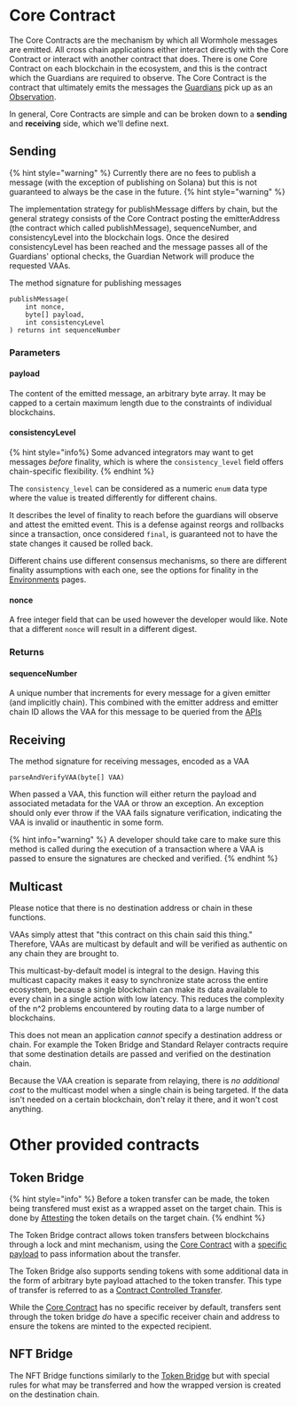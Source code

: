 # Core Contract

The Core Contracts are the mechanism by which all Wormhole messages are emitted. All cross chain applications either interact directly with the Core Contract or interact with another contract that does. There is one Core Contract on each blockchain in the ecosystem, and this is the contract which the Guardians are required to observe. The Core Contract is the contract that ultimately emits the messages the [Guardians](./guardian.md) pick up as an [Observation](../glossary.md#observation).

In general, Core Contracts are simple and can be broken down to a **sending** and **receiving** side, which we'll define next.

## Sending

{% hint style="warning" %}
Currently there are no fees to publish a message (with the exception of publishing on Solana) but this is not guaranteed to always be the case in the future.
{% hint style="warning" %}

The implementation strategy for publishMessage differs by chain, but the general strategy consists of the Core Contract posting the emitterAddress (the contract which called publishMessage), sequenceNumber, and consistencyLevel into the blockchain logs. Once the desired consistencyLevel has been reached and the message passes all of the Guardians' optional checks, the Guardian Network will produce the requested VAAs.

The method signature for publishing messages 

```solidity
publishMessage(
    int nonce,
    byte[] payload,
    int consistencyLevel
) returns int sequenceNumber
```


### Parameters 

#### payload 

The content of the emitted message, an arbitrary byte array. It may be capped to a certain maximum length due to the constraints of individual blockchains.

#### consistencyLevel

{% hint style="info%} 
Some advanced integrators may want to get messages _before_ finality, which is where the `consistency_level` field offers chain-specific flexibility.
{% endhint %}

The `consistency_level` can be considered as a numeric `enum` data type where the value is treated differently for different chains.

It describes the level of finality to reach before the guardians will observe and attest the emitted event. This is a defense against reorgs and rollbacks since a transaction, once considered `final`, is guaranteed not to have the state changes it caused be rolled back.

Different chains use different consensus mechanisms, so there are different finality assumptions with each one, see the options for finality in the [Environments](../environments/README.md) pages.  

#### nonce

A free integer field that can be used however the developer would like. Note that a different `nonce` will result in a different digest.

### Returns

#### sequenceNumber

A unique number that increments for every message for a given emitter (and implicitly chain). This combined with the emitter address and emitter chain ID allows the VAA for this message to be queried from the [APIs](../api-docs/README.md)


## Receiving

The method signature for receiving messages, encoded as a VAA

```solidity
parseAndVerifyVAA(byte[] VAA)
```

When passed a VAA, this function will either return the payload and associated metadata for the VAA or throw an exception. An exception should only ever throw if the VAA fails signature verification, indicating the VAA is invalid or inauthentic in some form.

{% hint info="warning" %}
A developer should take care to make sure this method is called during the execution of a transaction where a VAA is passed to ensure the signatures are checked and verified.
{% endhint %}


## Multicast

Please notice that there is no destination address or chain in these functions.

VAAs simply attest that "this contract on this chain said this thing." Therefore, VAAs are multicast by default and will be verified as authentic on any chain they are brought to.

This multicast-by-default model is integral to the design. Having this multicast capacity makes it easy to synchronize state across the entire ecosystem, because a single blockchain can make its data available to every chain in a single action with low latency. This reduces the complexity of the n^2 problems encountered by routing data to a large number of blockchains.

This does not mean an application _cannot_ specify a destination address or chain. For example the Token Bridge and Standard Relayer contracts require that some destination details are passed and verified on the destination chain. 

Because the VAA creation is separate from relaying, there is _no additional cost_ to the multicast model when a single chain is being targeted. If the data isn't needed on a certain blockchain, don't relay it there, and it won't cost anything.

# Other provided contracts 

## Token Bridge

{% hint style="info" %}
Before a token transfer can be made, the token being transfered must exist as a wrapped asset on the target chain. This is done by [Attesting](./vaa.md) the token details on the target chain. 
{% endhint %}

The Token Bridge contract allows token transfers between blockchains through a lock and mint mechanism, using the [Core Contract](#core-contract) with a [specific payload](./vaa.md#transfer) to pass information about the transfer.

The Token Bridge also supports sending tokens with some additional data in the form of arbitrary byte payload attached to the token transfer. This type of transfer is referred to as a [Contract Controlled Transfer](./vaa.md#token--message).

While the [Core Contract](#core-contract) has no specific receiver by default, transfers sent through the token bridge _do_ have a specific receiver chain and address to ensure the tokens are minted to the expected recipient. 


## NFT Bridge

The NFT Bridge functions similarly to the [Token Bridge](#token-bridge) but with special rules for what may be transferred and how the wrapped version is created on the destination chain.

<!-- TODO: more -->